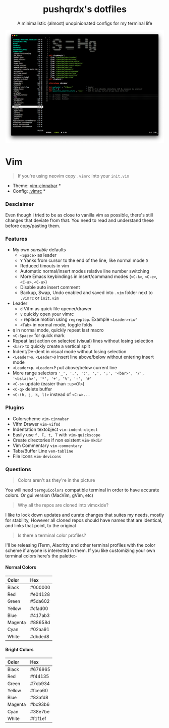 <div align="center">

# pushqrdx's dotfiles

A minimalistic (almost) unopinionated configs for my terminal life

![Preview](https://github.com/pushqrdx/dotfiles/raw/master/screenshots/vim.png)

</div>

# Vim

> If you're using neovim copy `.vimrc` into your `init.vim`

* Theme: [vim-cinnabar](https://github.com/vimoxide/vim-cinnabar) *
* Config: [.vimrc](https://github.com/pushqrdx/dotfiles/blob/master/.vimrc) *

### Desclaimer

Even though i tried to be as close to vanilla vim as possible, there's still
changes that deviate from that. You need to read and understand these before
copy/pasting them.

### Features

* My own *sensible* defaults
   * `<Space>` as leader
   * `Y` Yanks from cursor to the end of the line, like normal mode `D`
   * Reduced timouts in vim
   * Automatic normal/insert modes relative line number switching
   * More Emacs keybindings in insert/command modes (`<C-k>`, `<C-e>`, `<C-a>`, `<C-u>`)
   * Disable auto insert comment
   * Backup, Swap, Undo enabled and saved into `.vim` folder next to `.vimrc` or `init.vim`
* Leader
   * `d` Vifm as quick file opener/drawer
   * `v` quickly open your vimrc
   * `r` replace motion using `regreplop`. Example `<Leader>riw"`
   * `<Tab>` in normal mode, toggle folds
* `Q` in normal mode, quickly repeat last macro 
* `<C-Space>` for quick mark
* Repeat last action on selected (visual) lines without losing selection
* `<bar>` to quickly create a vertical split
* Indent/De-dent in visual mode without losing selection
* `<Leader>o`. `<Leader>O` insert line above/below without entering insert mode
* `<Leader>p`. `<Leader>P` put above/below current line
* More range selectors `'_', '.', ':', ',', ';', '<bar>', '/', '<bslash>', '*',
  '+', '%', '-', '#'`
* `<C-s>` update (easier than `:up<CR>`)
* `<C-q>` delete buffer
* `<C-(h, j, k, l)>` instead of `<C-w>...`

### Plugins

* Colorscheme `vim-cinnabar`
* Vifm Drawer `vim-vifmd`
* Indentation textobject `vim-indent-object`
* Easily use `f, F, t, T` with `vim-quickscope`
* Create directories if non existent `vim-mkdir`
* Vim Commentary `vim-commentary`
* Tabs/Buffer Line `vem-tabline`
* File Icons `vim-devicons`

### Questions

> Colors aren't as they're in the picture

You will need `termguicolors` compatible terminal in order to have accurate
colors. Or gui version (MacVim, gVim, etc)

> Why all the repos are cloned into vimoxide?

I like to lock down updates and curate changes that suites my needs, mostly for
stability, However all cloned repos should have names that are identical, and
links that point, to the original

> Is there a terminal color profiles?

I'll be releasing iTerm, Alacritty and other terminal profiles with the color
scheme if anyone is interested in them. If you like customizing your own
terminal colors here's the palette:-

#### Normal Colors

|Color|Hex|
|:-|:-|
|Black|#000000|
|Red|#e04128|
|Green|#5da602|
|Yellow|#cfad00|
|Blue|#417ab3|
|Magenta|#88658d|
|Cyan|#02aa91|
|White|#dbded8|

#### Bright Colors

|Color|Hex|
|:-|:-|
|Black|#676965|
|Red|#f44135|
|Green|#7cb934|
|Yellow|#fcea60|
|Blue|#83afd8|
|Magenta|#bc93b6|
|Cyan|#38e7be|
|White|#f1f1ef|
